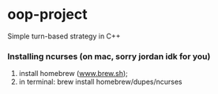 # oop-project
Simple turn-based strategy in C++

### Installing ncurses (on mac, sorry jordan idk for you)
1. install homebrew (www.brew.sh);
2. in terminal: brew install homebrew/dupes/ncurses
